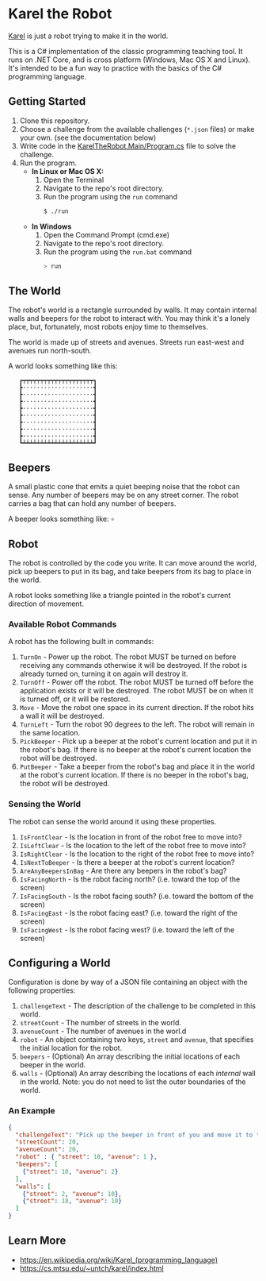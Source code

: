 # Karel the Robot

[Karel](https://en.wikipedia.org/wiki/Karel_(programming_language)) is just a robot trying to make it in the world.

This is a C# implementation of the classic programming teaching tool. It runs on .NET Core, and is cross platform (Windows, Mac OS X and Linux). It's intended to be a fun way to practice with the basics of the C# programming language.

## Getting Started
1. Clone this repository.
1. Choose a challenge from the available challenges (`*.json` files) or make your own. (see the documentation below)
1. Write code in the [KarelTheRobot.Main/Program.cs](./KarelTheRobot.Main/Program.cs) file to solve the challenge.
1. Run the program.
    - **In Linux or Mac OS X:**
        1. Open the Terminal
        1. Navigate to the repo's root directory.
        1. Run the program using the `run` command
            ```sh
            $ ./run
            ```
    * **In Windows**
        1. Open the Command Prompt (cmd.exe)
        1. Navigate to the repo's root directory.
        1. Run the program using the `run.bat` command
            ```sh
            > run
            ```
## The World
The robot's world is a rectangle surrounded by walls. It may contain internal walls and beepers for the robot to interact with. You may think it's a lonely place, but, fortunately, most robots enjoy time to themselves.

The world is made up of streets and avenues. Streets run east-west and avenues run north-south.

A world looks something like this:
```
   ┏┯┯┯┯┯┯┯┯┯┯┯┯┯┯┯┯┯┯┯┯┓
   ┣····················┫
   ┣····················┫
   ┣····················┫
   ┣····················┫
   ┣····················┫
   ┣····················┫
   ┣····················┫
   ┣····················┫
   ┗┷┷┷┷┷┷┷┷┷┷┷┷┷┷┷┷┷┷┷┷┛
```


## Beepers
A small plastic cone that emits a quiet beeping noise that the robot can sense. Any number of beepers may be on any street corner. The robot carries a bag that can hold any number of beepers.

A beeper looks something like: `☼`

## Robot
The robot is controlled by the code you write. It can move around the world, pick up beepers to put in its bag, and take beepers from its bag to place in the world.

A robot looks something like a triangle pointed in the robot's current direction of movement.

### Available Robot Commands

A robot has the following built in commands:
1. `TurnOn` - Power up the robot. The robot MUST be turned on before receiving any commands otherwise it will be destroyed. If the robot is already turned on, turning it on again will destroy it.
1. `TurnOff` - Power off the robot. The robot MUST be turned off before the application exists or it will be destroyed. The robot MUST be on when it is turned off, or it will be restored.
1. `Move` - Move the robot one space in its current direction. If the robot hits a wall it will be destroyed.
1. `TurnLeft` - Turn the robot 90 degrees to the left. The robot will remain in the same location.
1. `PickBeeper` - Pick up a beeper at the robot's current location and put it in the robot's bag. If there is no beeper at the robot's current location the robot will be destroyed.
1. `PutBeeper` - Take a beeper from the robot's bag and place it in the world at the robot's current location. If there is no beeper in the robot's bag, the robot will be destroyed.

### Sensing the World
The robot can sense the world around it using these properties.
1. `IsFrontClear` - Is the location in front of the robot free to move into?
1. `IsLeftClear` - Is the location to the left of the robot free to move into?
1. `IsRightClear` - Is the location to the right of the robot free to move into?
1. `IsNextToBeeper` - Is there a beeper at the robot's current location?
1. `AreAnyBeepersInBag` - Are there any beepers in the robot's bag?
1. `IsFacingNorth` - Is the robot facing north? (i.e. toward the top of the screen)
1. `IsFacingSouth` - Is the robot facing south? (i.e. toward the bottom of the screen)
1. `IsFacingEast` - Is the robot facing east? (i.e. toward the right of the screen)
1. `IsFacingWest` - Is the robot facing west? (i.e. toward the left of the screen)

## Configuring a World
Configuration is done by way of a JSON file containing an object with the following properties:

1. `challengeText` - The description of the challenge to be completed in this world.
1. `streetCount` - The number of streets in the world.
1. `avenueCount` - The number of avenues in the worl.d
1. `robot` - An object containing two keys, `street` and `avenue`, that specifies the initial location for the robot.
1. `beepers` - (Optional) An array describing the initial locations of each beeper in the world.
1. `walls` - (Optional) An array describing the locations of each _internal_ wall in the world. Note: you do not need to list the outer boundaries of the world.

### An Example
```json
{
  "challengeText": "Pick up the beeper in front of you and move it to the opposite location across the world",
  "streetCount": 20,
  "avenueCount": 20,
  "robot" : { "street": 10, "avenue": 1 },
  "beepers": [
    {"street": 10, "avenue": 2}
  ],
  "walls": [
    {"street": 2, "avenue": 10},
    {"street": 18, "avenue": 10}
  ]
}
```



## Learn More
* https://en.wikipedia.org/wiki/Karel_(programming_language)
* https://cs.mtsu.edu/~untch/karel/index.html
